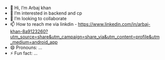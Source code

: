 - 👋 Hi, I’m Arbaj khan
- 👀 I’m interested in backend and cp
- 💞️ I’m looking to collaborate
- 📫 How to reach me via linkdin - https://www.linkedin.com/in/arbaj-khan-8a9123260?utm_source=share&utm_campaign=share_via&utm_content=profile&utm_medium=android_app
- 😄 Pronouns: ...
- ⚡ Fun fact: ...
